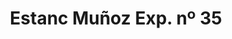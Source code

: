 ---
title: "Estanc Muñoz Exp. nº 35"
url: /lhospitalet-de-llobregat/estanc-munoz-exp-no-35/
shop: tabaco
---